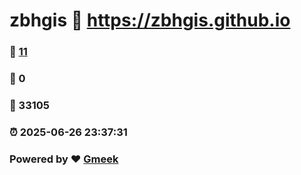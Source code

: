 # zbhgis :link: https://zbhgis.github.io 
### :page_facing_up: [11](https://zbhgis.github.io/tag.html) 
### :speech_balloon: 0 
### :hibiscus: 33105 
### :alarm_clock: 2025-06-26 23:37:31 
### Powered by :heart: [Gmeek](https://github.com/Meekdai/Gmeek)
